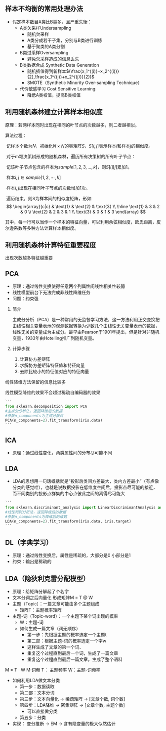 ## 样本不均衡的常用处理办法

- 假定样本数目A类比B类多，且严重失衡：
  - A类欠采样Undersampling
    - 随机欠采样
    - A类分成若干子集，分别与B类进行训练
    - 基于聚类的A类分割
  - B类过采样Oversampling
    - 避免欠采样造成的信息丢失
  - B类数据合成 Synthetic Data Generation
    - 随机插值得到新样本$(\frac{x_1^{(i)}+x_2^{(i)}}{2},\frac{x_1^{(j)}+x_2^{(j)}}{2})$
    - SMOTE（Synthetic Minority Over-sampling Technique）
  - 代价敏感学习 Cost Sensitive Learning
    - 降低A类权值，提高B类权值

## 利用随机森林建立计算样本相似度

原理：若两样本同时出现在相同的叶节点的次数越多，则二者越相似。

算法过程：

​		记样本个数为$N$，初始化$N × N$的零矩阵$S$，$S[i,j]$表示样本$i$和样本$j$的相似度。

​		对于m颗决策树形成的随机森林，遍历所有决策树的所有叶子节点：

​				记该叶子节点包含的样本为$sample[1,2,3,...,k]$，则$S[i][j]$累加1。

​					样本$i,j\in sample[1,2,\cdots,k]$

​					样本$i, j$出现在相同叶子节点的次数增加1次。

​		遍历结束，则S为样本间的相似度矩阵，形如
$$
\begin{array}{c|c}
 & \text{1} & \text{2} & \text{3} \\
\hline
\text{1} & 3 & 2 & 0 \\
\text{2} & 2 & 3 & 1 \\
\text{3} & 0 & 1 & 3 
\end{array}
$$


其中，每一行可以当作一个样本的特征向量，可以利用余弦相似度，欧氏距离，皮尔逊系数等多种方法计算样本相似度。

## 利用随机森林计算特征重要程度

出现次数越多特征越重要



## PCA

- 原理：通过线性变换使得任意两个列属性间线性相关性较弱
- 线性模型前台下无法完成非线性降维任务
- 问题：约束强

1. 简介

   主成分分析（PCA）是一种常用的无监督学习方法，这一方法利用正交变换把由线性相关变量表示的观测数据转换为少数几个由线性无关变量表示的数据，线性无关的变量成为主成分。最早由Pearson于1901年提出，但是针对非随机变量，1933年由Hotelling推广到随机变量。

2. 计算步骤
   1. 计算协方差矩阵
   2. 求解协方差矩阵特征值和特征向量
   3. 去除比较小的特征值对应的特征向量



线性降维方法保留的信息比较多

线性模型降维的效果不会超过稀疏自编码器的效果

~~~python
```
from sklearn.decomposition import PCA
#主成分分析法，返回降维后的数据
#参数n_components为主成分数目
PCA(n_components=2).fit_transform(iris.data)
```
~~~



## ICA

- 原理：通过线性变化，两类属性间的分布尽可能不同

## LDA

- LDA的思想用一句话概括就是“投影后类间方差最大，类内方差最小”（有点像分类的感觉哈），也就是说数据投影在低维度空间后，投影点尽可能的接近，而不同类别的投影点群集的中心点彼此之间的离得尽可能大

~~~python
```
from sklearn.discriminant_analysis import LinearDiscriminantAnalysis as LDA
#线性判别分析法，返回降维后的数据
#参数n_components为降维后的维数
LDA(n_components=2).fit_transform(iris.data, iris.target)
```
~~~



## DL（字典学习）

- 原理：通过线性变换后，属性是稀疏的，大部分是0 小部分是1
- 约束：输出是稀疏的



## LDA（隐狄利克雷分配模型）

- 原理：给矩阵分解起了个名字
- 文本分词之后向量化 形成矩阵M = T @ W
- 主题（Topic）：一篇文章可能由多个主题组成
  - 矩阵T：主题概率矩阵
- 主题-词（Topic-word）：一个主题下某个词出现的概率
  - W：主题-词
  - 如何生成一篇文章（词无顺序）
    - 第一步：先根据主题的概率选定一个主题t
    - 第二部：根据主题-词的概率选定一个字w
    - 这样生成了文章的第一个词、
    - 重复这个过程直到最后一个词，生成了一篇文章
    - 重复这个过程直到最后一篇文章，生成了整个语料

M = T · W   M:词频   T： 主题频率   W：主题-词频率

- 如何利用LDA做文本分类
  - 第一步：数据读取
  - 第二部：文本分词
  - 第三步：文本向量化 -> 稀疏矩阵 -> [文章个数, 词个数]
  - 第四步：LDA降维 -> 密集矩阵 -> [文章个数, 主题个数]
    - 可以直接做分类
  - 第五步：分类
- 实现： 变分推断 -> EM -> 含有隐变量的极大似然估计